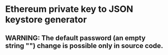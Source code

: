 # Ethereum private key to JSON keystore generator

## WARNING: The default password (an empty string "") change is possible only in source code.

